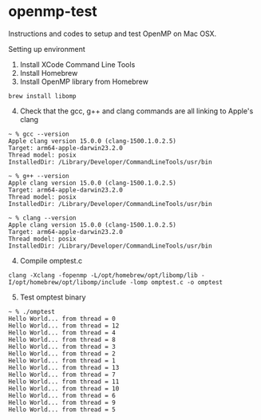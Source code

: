 # openmp-test
Instructions and codes to setup and test OpenMP on Mac OSX.

Setting up environment
1. Install XCode Command Line Tools
2. Install Homebrew
3. Install OpenMP library from Homebrew
```commandline=bash
brew install libomp
```
4. Check that the gcc, g++ and clang commands are all linking to Apple's clang
```commandline=bash
~ % gcc --version
Apple clang version 15.0.0 (clang-1500.1.0.2.5)
Target: arm64-apple-darwin23.2.0
Thread model: posix
InstalledDir: /Library/Developer/CommandLineTools/usr/bin
```
```commandline=bash
~ % g++ --version
Apple clang version 15.0.0 (clang-1500.1.0.2.5)
Target: arm64-apple-darwin23.2.0
Thread model: posix
InstalledDir: /Library/Developer/CommandLineTools/usr/bin
```
```commandline=bash
~ % clang --version
Apple clang version 15.0.0 (clang-1500.1.0.2.5)
Target: arm64-apple-darwin23.2.0
Thread model: posix
InstalledDir: /Library/Developer/CommandLineTools/usr/bin
```
4. Compile omptest.c
```commandline=bash
clang -Xclang -fopenmp -L/opt/homebrew/opt/libomp/lib -I/opt/homebrew/opt/libomp/include -lomp omptest.c -o omptest
```
5. Test omptest binary
```commandline=bash
~ % ./omptest 
Hello World... from thread = 0
Hello World... from thread = 12
Hello World... from thread = 4
Hello World... from thread = 8
Hello World... from thread = 3
Hello World... from thread = 2
Hello World... from thread = 1
Hello World... from thread = 13
Hello World... from thread = 7
Hello World... from thread = 11
Hello World... from thread = 10
Hello World... from thread = 6
Hello World... from thread = 9
Hello World... from thread = 5
```